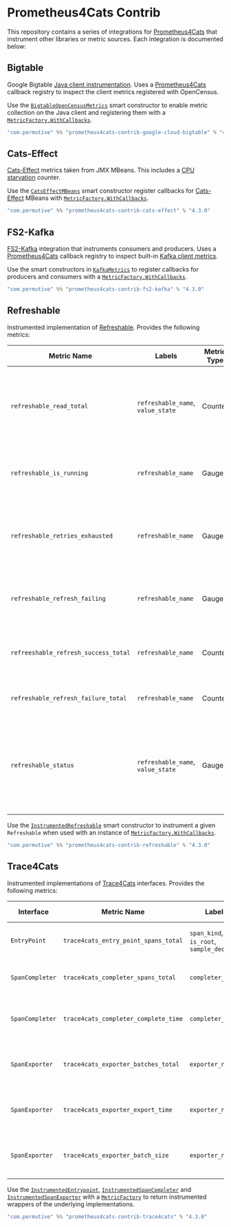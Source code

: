 # Prometheus4Cats Contrib

This repository contains a series of integrations for [Prometheus4Cats] that instrument other libraries or metric
sources. Each integration is documented below:

## Bigtable

Google Bigtable [Java client instrumentation](https://cloud.google.com/bigtable/docs/client-side-metrics).
Uses a [Prometheus4Cats] callback registry to inspect the client metrics registered with OpenCensus.

Use the [`BigtableOpenCensusMetrics`](/modules/prometheus4cats-contrib-google-cloud-bigtable/src/main/scala/prometheus4cats/bigtable/BigtableOpenCensusMetrics.scala)
smart constructor to enable metric collection on the Java client and registering them with a
[`MetricFactory.WithCallbacks`].

```sbt
"com.permutive" %% "prometheus4cats-contrib-google-cloud-bigtable" % "4.3.0"
```

## Cats-Effect

[Cats-Effect] metrics taken from JMX MBeans. This includes a
[CPU starvation](https://typelevel.org/cats-effect/docs/core/starvation-and-tuning) counter.

Use the [`CatsEffectMBeans`](/modules/prometheus4cats-contrib-cats-effect/src/main/scala/prometheus4cats/catseffect/CatsEffectMBeans.scala)
smart constructor register callbacks for [Cats-Effect] MBeans with [`MetricFactory.WithCallbacks`].

```sbt
"com.permutive" %% "prometheus4cats-contrib-cats-effect" % "4.3.0"
```

## FS2-Kafka

[FS2-Kafka] integration that instruments consumers and producers. Uses a [Prometheus4Cats] callback registry to inspect
built-in [Kafka client metrics](https://docs.confluent.io/platform/current/kafka/monitoring.html#).

Use the smart constructors in [`KafkaMetrics`](/modules/prometheus4cats-contrib-fs2-kafka/src/main/scala/prometheus4cats/fs2kafka/KafkaMetrics.scala)
to register callbacks for producers and consumers with a [`MetricFactory.WithCallbacks`].

```sbt
"com.permutive" %% "prometheus4cats-contrib-fs2-kafka" % "4.3.0"
```

## Refreshable

Instrumented implementation of [Refreshable]. Provides the following metrics:

| Metric Name                          | Labels                            | Metric Type | Description                                                                                                 |
|--------------------------------------|-----------------------------------|-------------|-------------------------------------------------------------------------------------------------------------|
| `refreshable_read_total`             | `refreshable_name`, `value_state` | Counter     | Number of times this Refreshable has been read, with a label denoting the state of the value                |
| `refreshable_is_running`             | `refreshable_name`                | Gauge       | Whether this Refreshable is running - `1` if true, `0` if false                                             |
| `refreshable_retries_exhausted`      | `refreshable_name`                | Gauge       | Whether retries have been exhausted for this Refreshable - `1` if true, `0` if false                        |
| `refreshable_refresh_failing`        | `refreshable_name`                | Gauge       | Whether refresh is currently failing - `1` if true, `0` if false                                            |
| `refreeshable_refresh_success_total` | `refreshable_name`                | Counter     | Number of times the refresh operation has succeeded                                                         |
| `refreshable_refresh_failure_total`  | `refreshable_name`                | Counter     | Number of times refresh failed                                                                              |
| `refreshable_status`                 | `refreshable_name`, `value_state` | Gauge       | The current status of this Refreshable - a value of `1` against the label value indicates the current state |

Use the [`InstrumentedRefreshable`](/modules/prometheus4cats-contrib-refreshable/src/main/scala/prometheus4cats/refreshable/InstrumentedRefreshable.scala)
smart constructor to instrument a given `Refreshable` when used with an instance of [`MetricFactory.WithCallbacks`].

```sbt
"com.permutive" %% "prometheus4cats-contrib-refreshable" % "4.3.0"
```

## Trace4Cats

Instrumented implementations of [Trace4Cats] interfaces. Provides the following metrics:

| Interface       | Metric Name                          | Labels                                    | Metric Type | Description                                        |
|-----------------|--------------------------------------|-------------------------------------------|-------------|----------------------------------------------------|
| `EntryPoint`    | `trace4cats_entry_point_spans_total` | `span_kind`, `is_root`, `sample_decision` | Counter     | Total number of spans created                      |
| `SpanCompleter` | `trace4cats_completer_spans_total`   | `completer_name`                          | Counter     | Total number of spans completed                    |
| `SpanCompleter` | `trace4cats_completer_complete_time` | `completer_name`                          | Histogram   | Time it takes to complete a span in seconds        |
| `SpanExporter`  | `trace4cats_exporter_batches_total`  | `exporter_name`                           | Counter     | Total number of batches sent via this exporter     |
| `SpanExporter`  | `trace4cats_exporter_export_time`    | `exporter_name`                           | Histogram   | Time it takes to export a span batch in seconds    |
| `SpanExporter`  | `trace4cats_exporter_batch_size`     | `exporter_name`                           | Histogram   | Size distribution of batches sent by this exporter |

Use the [`InstrumentedEntrypoint`](/modules/prometheus4cats-contrib-trace4cats/src/main/scala/prometheus4cats/trace4cats/InstrumentedEntrypoint.scala),
[`InstrumentedSpanCompleter`](/modules/prometheus4cats-contrib-trace4cats/src/main/scala/prometheus4cats/trace4cats/InstrumentedSpanCompleter.scala) and
[`InstrumentedSpanExporter`](/modules/prometheus4cats-contrib-trace4cats/src/main/scala/prometheus4cats/trace4cats/InstrumentedSpanExporter.scala) with
a [`MetricFactory`] to return instrumented wrappers of the underlying implementations.

```sbt
"com.permutive" %% "prometheus4cats-contrib-trace4cats" % "4.3.0"
```

[Cats-Effect]: https://typelevel.org/cats-effect
[FS2-Kafka]: https://fd4s.github.io/fs2-kafka/
[Refreshable]: https://github.com/permutive-engineering/refreshable
[Trace4Cats]: https://github.com/trace4cats/trace4cats
[Prometheus4Cats]: https://github.com/permutive-engineering/prometheus4cats
[`MetricFactory`]: https://permutive-engineering.github.io/prometheus4cats/docs/interface/metric-factory/
[`MetricFactory.WithCallbacks`]: https://permutive-engineering.github.io/prometheus4cats/docs/interface/metric-factory/#metricfactory-or-metricfactorywithcallbacks
